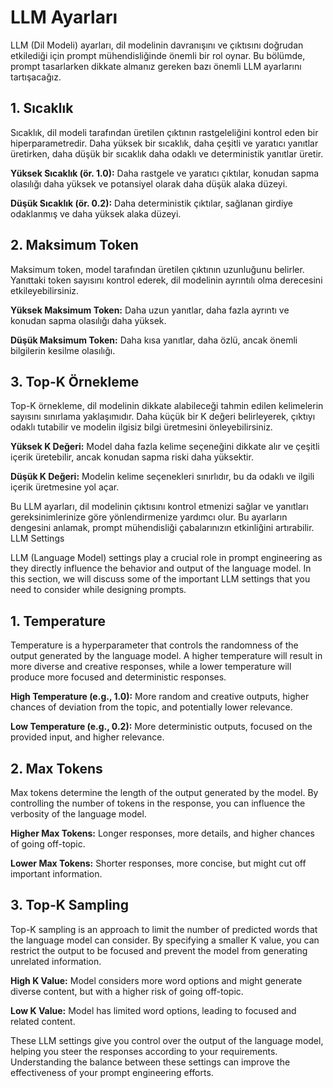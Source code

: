 # LLM Ayarları

LLM (Dil Modeli) ayarları, dil modelinin davranışını ve çıktısını doğrudan etkilediği için prompt mühendisliğinde önemli bir rol oynar. Bu bölümde, prompt tasarlarken dikkate almanız gereken bazı önemli LLM ayarlarını tartışacağız.

## 1. Sıcaklık

Sıcaklık, dil modeli tarafından üretilen çıktının rastgeleliğini kontrol eden bir hiperparametredir. Daha yüksek bir sıcaklık, daha çeşitli ve yaratıcı yanıtlar üretirken, daha düşük bir sıcaklık daha odaklı ve deterministik yanıtlar üretir.

**Yüksek Sıcaklık (ör. 1.0):** Daha rastgele ve yaratıcı çıktılar, konudan sapma olasılığı daha yüksek ve potansiyel olarak daha düşük alaka düzeyi.

**Düşük Sıcaklık (ör. 0.2):** Daha deterministik çıktılar, sağlanan girdiye odaklanmış ve daha yüksek alaka düzeyi.

## 2. Maksimum Token

Maksimum token, model tarafından üretilen çıktının uzunluğunu belirler. Yanıttaki token sayısını kontrol ederek, dil modelinin ayrıntılı olma derecesini etkileyebilirsiniz.

**Yüksek Maksimum Token:** Daha uzun yanıtlar, daha fazla ayrıntı ve konudan sapma olasılığı daha yüksek.

**Düşük Maksimum Token:** Daha kısa yanıtlar, daha özlü, ancak önemli bilgilerin kesilme olasılığı.

## 3. Top-K Örnekleme

Top-K örnekleme, dil modelinin dikkate alabileceği tahmin edilen kelimelerin sayısını sınırlama yaklaşımıdır. Daha küçük bir K değeri belirleyerek, çıktıyı odaklı tutabilir ve modelin ilgisiz bilgi üretmesini önleyebilirsiniz.

**Yüksek K Değeri:** Model daha fazla kelime seçeneğini dikkate alır ve çeşitli içerik üretebilir, ancak konudan sapma riski daha yüksektir.

**Düşük K Değeri:** Modelin kelime seçenekleri sınırlıdır, bu da odaklı ve ilgili içerik üretmesine yol açar.

Bu LLM ayarları, dil modelinin çıktısını kontrol etmenizi sağlar ve yanıtları gereksinimlerinize göre yönlendirmenize yardımcı olur. Bu ayarların dengesini anlamak, prompt mühendisliği çabalarınızın etkinliğini artırabilir. LLM Settings

LLM (Language Model) settings play a crucial role in prompt engineering as they directly influence the behavior and output of the language model. In this section, we will discuss some of the important LLM settings that you need to consider while designing prompts.

## 1. Temperature

Temperature is a hyperparameter that controls the randomness of the output generated by the language model. A higher temperature will result in more diverse and creative responses, while a lower temperature will produce more focused and deterministic responses.

**High Temperature (e.g., 1.0):** More random and creative outputs, higher chances of deviation from the topic, and potentially lower relevance.

**Low Temperature (e.g., 0.2):** More deterministic outputs, focused on the provided input, and higher relevance.

## 2. Max Tokens

Max tokens determine the length of the output generated by the model. By controlling the number of tokens in the response, you can influence the verbosity of the language model.

**Higher Max Tokens:** Longer responses, more details, and higher chances of going off-topic.

**Lower Max Tokens:** Shorter responses, more concise, but might cut off important information.

## 3. Top-K Sampling

Top-K sampling is an approach to limit the number of predicted words that the language model can consider. By specifying a smaller K value, you can restrict the output to be focused and prevent the model from generating unrelated information.

**High K Value:** Model considers more word options and might generate diverse content, but with a higher risk of going off-topic.

**Low K Value:** Model has limited word options, leading to focused and related content.

These LLM settings give you control over the output of the language model, helping you steer the responses according to your requirements. Understanding the balance between these settings can improve the effectiveness of your prompt engineering efforts.

